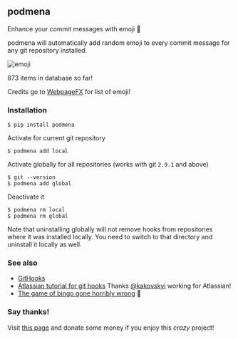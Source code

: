 ## podmena

Enhance your commit messages with emoji :cherries:

podmena will automatically add random emoji to every commit message for any
git repository installed.

![emoji](podmena.png)

873 items in database so far!

Credits go to [WebpageFX](https://www.webpagefx.com/tools/emoji-cheat-sheet/) 
for list of emoji!

### Installation

```
$ pip install podmena
```
Activate for current git repository
```
$ podmena add local
```
Activate globally for all repositories (works with git `2.9.1` and above)
```
$ git --version
$ podmena add global
```
Deactivate it
```
$ podmena rm local
$ podmena rm global
```
Note that uninstalling globally will not remove hooks from repositories where
it was installed locally. You need to switch to that directory and uninstall it
locally as well.

### See also

* [GitHooks](https://githooks.com/)
* [Atlassian tutorial for git hooks](https://www.atlassian.com/git/tutorials/git-hooks)
Thanks [@kakovskyi](https://github.com/kakovskyi) working for Atlassian!
* [The game of bingo gone horribly wrong](http://lemonparty.club) :lemon:

### Say thanks!

Visit [this page](https://gimmebackmyson.herokuapp.com/) 
and donate some money if you enjoy this _crazy_ project!
